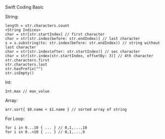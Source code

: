 Swift Coding Basic 

String:

	length = str.characters.count
	<String Indices>
	char = str[str.startIndex] // first character
	char = str[str.index(before: str.endIndex)] // last character
    s = s.substring(to: str.index(before: str.endIndex)) // string without last character
	char = str[str.index(after: str.startIndex)] // sec character
	char = str[str.index(str.startIndex, offsetBy: 3)] // 4th character
	str.characters.first
	str.characters.last
    str.hasPrefix("")
    str.isEmpty()

Int:

    Int.max // max_value

Array:

    arr.sort{ $0.name < $1.name } // sorted array of string 

For Loop:

    for i in 0...10 { ... } // 0,1,...,10
    for i in 0..<10 { ... } // 0,1,...,9

